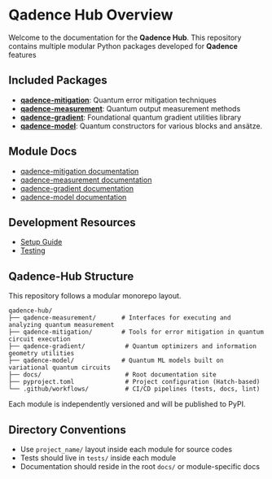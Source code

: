 # Qadence Hub Overview

Welcome to the documentation for the **Qadence Hub**.
This repository contains multiple modular Python packages developed for **Qadence** features

## Included Packages

- [**qadence-mitigation**](https://github.com/pasqal-io/qadence-hub/tree/main/qadence-mitigation): Quantum error mitigation techniques
- [**qadence-measurement**](https://github.com/pasqal-io/qadence-hub/tree/main/qadence-measurement): Quantum output measurement methods
- [**qadence-gradient**](https://github.com/pasqal-io/qadence-hub/tree/main/qadence-gradient): Foundational quantum gradient utilities library
- [**qadence-model**](https://github.com/pasqal-io/qadence-hub/tree/main/qadence-model): Quantum constructors for various blocks and ansätze.

## Module Docs

- [qadence-mitigation documentation](https://pasqal-io.github.io/qadence-hub/qadence-mitigation/latest/)
- [qadence-measurement documentation](https://pasqal-io.github.io/qadence-hub/qadence-measurement/latest/)
- [qadence-gradient documentation](https://pasqal-io.github.io/qadence-hub/qadence-gradient/latest/)
- [qadence-model documentation](https://pasqal-io.github.io/qadence-hub/qadence-model/latest/)

## Development Resources

- [Setup Guide](setup.md)
- [Testing](test.md)


## Qadence-Hub Structure

This repository follows a modular monorepo layout.

    qadence-hub/
    ├── qadence-measurement/       # Interfaces for executing and analyzing quantum measurement
    ├── qadence-mitigation/        # Tools for error mitigation in quantum circuit execution
    ├── qadence-gradient/           # Quantum optimizers and information geometry utilities
    ├── qadence-model/             # Quantum ML models built on variational quantum circuits
    ├── docs/                       # Root documentation site
    ├── pyproject.toml              # Project configuration (Hatch-based)
    └── .github/workflows/          # CI/CD pipelines (tests, docs, lint)

Each module is independently versioned and will be published to PyPI.

## Directory Conventions

- Use `project_name/` layout inside each module for source codes
- Tests should live in `tests/` inside each module
- Documentation should reside in the root `docs/` or module-specific docs
